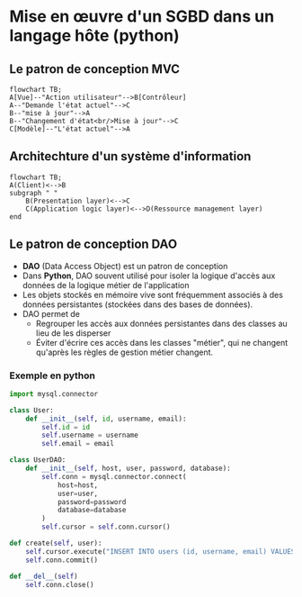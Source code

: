 # Mise en œuvre d'un SGBD dans un langage hôte (python)

## Le patron de conception MVC

```mermaid
flowchart TB;
A[Vue]--"Action utilisateur"-->B[Contrôleur]
A--"Demande l'état actuel"-->C
B--"mise à jour"-->A
B--"Changement d'état<br/>Mise à jour"-->C
C[Modèle]--"L'état actuel"-->A
```

## Architechture d'un système d'information

```mermaid
flowchart TB;
A(Client)<-->B
subgraph " "
    B(Presentation layer)<-->C
    C(Application logic layer)<-->D(Ressource management layer)
end
```

## Le patron de conception DAO

* **DAO** (Data Access Object) est un patron de conception
* Dans **Python**, DAO souvent utilisé pour isoler la logique d'accès aux données de la logique métier de l'application
* Les objets stockés en mémoire vive sont fréquemment associés à des données persistantes (stockées dans des bases de données).
* DAO permet de 
    - Regrouper les accès aux données persistantes dans des classes au lieu de les disperser
    - Éviter d'écrire ces accès dans les classes "métier", qui ne changent qu'après les règles de gestion métier changent.

### Exemple en python

```py
import mysql.connector

class User:
    def __init__(self, id, username, email):
        self.id = id        
        self.username = username
        self.email = email
```

```py
class UserDAO:
    def __init__(self, host, user, password, database):
        self.conn = mysql.connector.connect(
            host=host,
            user=user,
            password=password
            database=database
        )
        self.cursor = self.conn.cursor()
```
```py
def create(self, user):
    self.cursor.execute("INSERT INTO users (id, username, email) VALUES (%s, %s, %s)", (user.id, user.username, user.email))
    self.conn.commit()
```
```py
def __del__(self)
    self.conn.close()
```